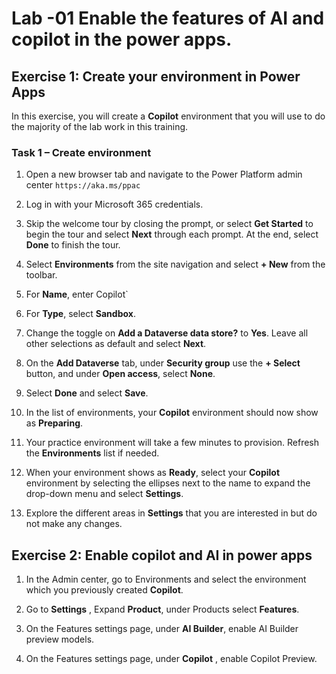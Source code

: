  # Lab -01 Enable the features of AI and copilot in the power apps.
  
## Exercise 1: Create your environment in Power Apps 
 
In this exercise, you will create a **Copilot** environment that you will use to do the majority of the lab work in this training.
 
### Task 1 – Create environment
 
1.  Open a new browser tab and navigate to the Power Platform admin center `https://aka.ms/ppac` 

2.  Log in with your Microsoft 365 credentials.
 
3.  Skip the welcome tour by closing the prompt, or select **Get Started** to begin the tour and select **Next** through each prompt. At the end, select **Done** to finish the tour.
 
4.  Select **Environments** from the site navigation and select **+ New** from the toolbar.

5.  For **Name**, enter Copilot`

6.  For **Type**, select **Sandbox**. 

7.  Change the toggle on **Add a Dataverse data store?** to **Yes**. Leave all other selections as default and select **Next**.
 
8.  On the **Add Dataverse** tab, under **Security group** use the **+ Select** button, and under **Open access**, select **None**.

9.  Select **Done** and select **Save**.
 
10. In the list of environments, your **Copilot** environment should now show as **Preparing**.

11. Your practice environment will take a few minutes to provision. Refresh the **Environments** list if needed.
 
12. When your environment shows as **Ready**, select your **Copilot** environment by selecting the ellipses next to the name to expand the drop-down menu and select **Settings**.
 
13. Explore the different areas in **Settings** that you are interested in but do not make any changes.

## Exercise 2: Enable copilot and AI in power apps

1. In the Admin center, go to Environments and select the environment which you previously created **Copilot**.
   
2. Go to **Settings** , Expand **Product**, under Products select **Features**.
   
3. On the Features settings page, under **AI Builder**, enable AI Builder preview models.
   
4. On the Features settings page, under **Copilot** , enable Copilot Preview.


    
